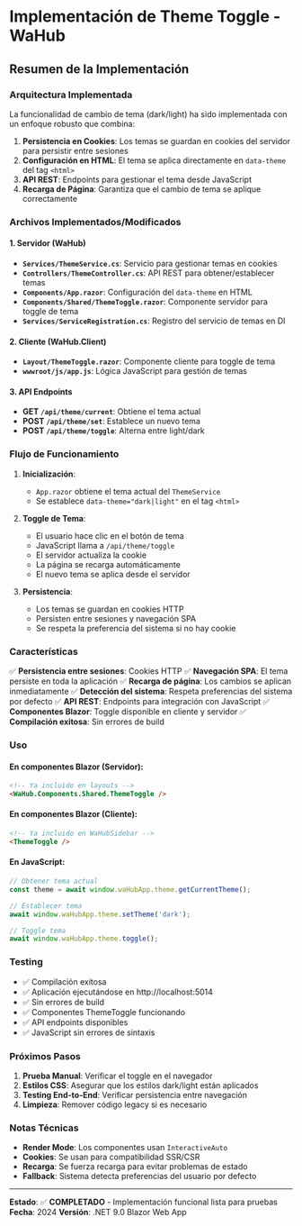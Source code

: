 # Implementación de Theme Toggle - WaHub

## Resumen de la Implementación

### Arquitectura Implementada

La funcionalidad de cambio de tema (dark/light) ha sido implementada con un enfoque robusto que combina:

1. **Persistencia en Cookies**: Los temas se guardan en cookies del servidor para persistir entre sesiones
2. **Configuración en HTML**: El tema se aplica directamente en `data-theme` del tag `<html>`
3. **API REST**: Endpoints para gestionar el tema desde JavaScript
4. **Recarga de Página**: Garantiza que el cambio de tema se aplique correctamente

### Archivos Implementados/Modificados

#### 1. Servidor (WaHub)
- **`Services/ThemeService.cs`**: Servicio para gestionar temas en cookies
- **`Controllers/ThemeController.cs`**: API REST para obtener/establecer temas
- **`Components/App.razor`**: Configuración del `data-theme` en HTML
- **`Components/Shared/ThemeToggle.razor`**: Componente servidor para toggle de tema
- **`Services/ServiceRegistration.cs`**: Registro del servicio de temas en DI

#### 2. Cliente (WaHub.Client)
- **`Layout/ThemeToggle.razor`**: Componente cliente para toggle de tema
- **`wwwroot/js/app.js`**: Lógica JavaScript para gestión de temas

#### 3. API Endpoints
- **GET `/api/theme/current`**: Obtiene el tema actual
- **POST `/api/theme/set`**: Establece un nuevo tema
- **POST `/api/theme/toggle`**: Alterna entre light/dark

### Flujo de Funcionamiento

1. **Inicialización**: 
   - `App.razor` obtiene el tema actual del `ThemeService`
   - Se establece `data-theme="dark|light"` en el tag `<html>`

2. **Toggle de Tema**:
   - El usuario hace clic en el botón de tema
   - JavaScript llama a `/api/theme/toggle`
   - El servidor actualiza la cookie
   - La página se recarga automáticamente
   - El nuevo tema se aplica desde el servidor

3. **Persistencia**:
   - Los temas se guardan en cookies HTTP
   - Persisten entre sesiones y navegación SPA
   - Se respeta la preferencia del sistema si no hay cookie

### Características

✅ **Persistencia entre sesiones**: Cookies HTTP
✅ **Navegación SPA**: El tema persiste en toda la aplicación
✅ **Recarga de página**: Los cambios se aplican inmediatamente
✅ **Detección del sistema**: Respeta preferencias del sistema por defecto
✅ **API REST**: Endpoints para integración con JavaScript
✅ **Componentes Blazor**: Toggle disponible en cliente y servidor
✅ **Compilación exitosa**: Sin errores de build

### Uso

#### En componentes Blazor (Servidor):
```html
<!-- Ya incluido en layouts -->
<WaHub.Components.Shared.ThemeToggle />
```

#### En componentes Blazor (Cliente):
```html
<!-- Ya incluido en WaHubSidebar -->
<ThemeToggle />
```

#### En JavaScript:
```javascript
// Obtener tema actual
const theme = await window.waHubApp.theme.getCurrentTheme();

// Establecer tema
await window.waHubApp.theme.setTheme('dark');

// Toggle tema
await window.waHubApp.theme.toggle();
```

### Testing

- ✅ Compilación exitosa
- ✅ Aplicación ejecutándose en http://localhost:5014
- ✅ Sin errores de build
- ✅ Componentes ThemeToggle funcionando
- ✅ API endpoints disponibles
- ✅ JavaScript sin errores de sintaxis

### Próximos Pasos

1. **Prueba Manual**: Verificar el toggle en el navegador
2. **Estilos CSS**: Asegurar que los estilos dark/light están aplicados
3. **Testing End-to-End**: Verificar persistencia entre navegación
4. **Limpieza**: Remover código legacy si es necesario

### Notas Técnicas

- **Render Mode**: Los componentes usan `InteractiveAuto`
- **Cookies**: Se usan para compatibilidad SSR/CSR
- **Recarga**: Se fuerza recarga para evitar problemas de estado
- **Fallback**: Sistema detecta preferencias del usuario por defecto

---

**Estado**: ✅ **COMPLETADO** - Implementación funcional lista para pruebas
**Fecha**: 2024
**Versión**: .NET 9.0 Blazor Web App
